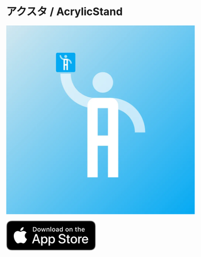 # アクスタ / AcrylicStand

<img id="app_icon_big"
    src="../../images/apps/AcrylicStand.webp"
    alt="アクスタ / AcrylicStand"
  />

<a href="https://apps.apple.com/us/app/acrylicstand/id6535676394?itsct=apps_box_link&itscg=30200">
  <img id="app_store_badge_big"
    src="../../images/app_store.svg"
    alt="App Store"
  />
</a>
